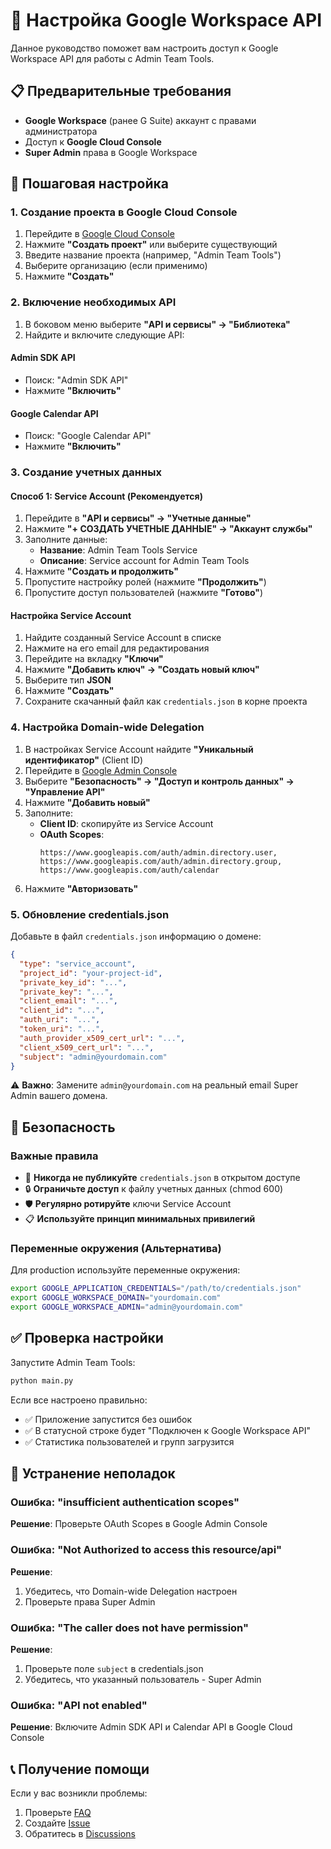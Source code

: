 # 🔧 Настройка Google Workspace API

Данное руководство поможет вам настроить доступ к Google Workspace API для работы с Admin Team Tools.

## 📋 Предварительные требования

- **Google Workspace** (ранее G Suite) аккаунт с правами администратора
- Доступ к **Google Cloud Console**
- **Super Admin** права в Google Workspace

## 🚀 Пошаговая настройка

### 1. Создание проекта в Google Cloud Console

1. Перейдите в [Google Cloud Console](https://console.cloud.google.com/)
2. Нажмите **"Создать проект"** или выберите существующий
3. Введите название проекта (например, "Admin Team Tools")
4. Выберите организацию (если применимо)
5. Нажмите **"Создать"**

### 2. Включение необходимых API

1. В боковом меню выберите **"API и сервисы" → "Библиотека"**
2. Найдите и включите следующие API:

#### Admin SDK API
- Поиск: "Admin SDK API"
- Нажмите **"Включить"**

#### Google Calendar API
- Поиск: "Google Calendar API" 
- Нажмите **"Включить"**

### 3. Создание учетных данных

#### Способ 1: Service Account (Рекомендуется)

1. Перейдите в **"API и сервисы" → "Учетные данные"**
2. Нажмите **"+ СОЗДАТЬ УЧЕТНЫЕ ДАННЫЕ" → "Аккаунт службы"**
3. Заполните данные:
   - **Название**: Admin Team Tools Service
   - **Описание**: Service account for Admin Team Tools
4. Нажмите **"Создать и продолжить"**
5. Пропустите настройку ролей (нажмите **"Продолжить"**)
6. Пропустите доступ пользователей (нажмите **"Готово"**)

#### Настройка Service Account

1. Найдите созданный Service Account в списке
2. Нажмите на его email для редактирования
3. Перейдите на вкладку **"Ключи"**
4. Нажмите **"Добавить ключ" → "Создать новый ключ"**
5. Выберите тип **JSON**
6. Нажмите **"Создать"**
7. Сохраните скачанный файл как `credentials.json` в корне проекта

### 4. Настройка Domain-wide Delegation

1. В настройках Service Account найдите **"Уникальный идентификатор"** (Client ID)
2. Перейдите в [Google Admin Console](https://admin.google.com/)
3. Выберите **"Безопасность" → "Доступ и контроль данных" → "Управление API"**
4. Нажмите **"Добавить новый"**
5. Заполните:
   - **Client ID**: скопируйте из Service Account
   - **OAuth Scopes**: 
     ```
     https://www.googleapis.com/auth/admin.directory.user,
     https://www.googleapis.com/auth/admin.directory.group,
     https://www.googleapis.com/auth/calendar
     ```
6. Нажмите **"Авторизовать"**

### 5. Обновление credentials.json

Добавьте в файл `credentials.json` информацию о домене:

```json
{
  "type": "service_account",
  "project_id": "your-project-id",
  "private_key_id": "...",
  "private_key": "...",
  "client_email": "...",
  "client_id": "...",
  "auth_uri": "...",
  "token_uri": "...",
  "auth_provider_x509_cert_url": "...",
  "client_x509_cert_url": "...",
  "subject": "admin@yourdomain.com"
}
```

⚠️ **Важно**: Замените `admin@yourdomain.com` на реальный email Super Admin вашего домена.

## 🔐 Безопасность

### Важные правила

- 🚨 **Никогда не публикуйте** `credentials.json` в открытом доступе
- 🔒 **Ограничьте доступ** к файлу учетных данных (chmod 600)
- 🛡️ **Регулярно ротируйте** ключи Service Account
- 📋 **Используйте принцип минимальных привилегий**

### Переменные окружения (Альтернатива)

Для production используйте переменные окружения:

```bash
export GOOGLE_APPLICATION_CREDENTIALS="/path/to/credentials.json"
export GOOGLE_WORKSPACE_DOMAIN="yourdomain.com"
export GOOGLE_WORKSPACE_ADMIN="admin@yourdomain.com"
```

## ✅ Проверка настройки

Запустите Admin Team Tools:

```bash
python main.py
```

Если все настроено правильно:
- ✅ Приложение запустится без ошибок
- ✅ В статусной строке будет "Подключен к Google Workspace API"
- ✅ Статистика пользователей и групп загрузится

## 🐛 Устранение неполадок

### Ошибка: "insufficient authentication scopes"

**Решение**: Проверьте OAuth Scopes в Google Admin Console

### Ошибка: "Not Authorized to access this resource/api"

**Решение**: 
1. Убедитесь, что Domain-wide Delegation настроен
2. Проверьте права Super Admin

### Ошибка: "The caller does not have permission"

**Решение**: 
1. Проверьте поле `subject` в credentials.json
2. Убедитесь, что указанный пользователь - Super Admin

### Ошибка: "API not enabled"

**Решение**: Включите Admin SDK API и Calendar API в Google Cloud Console

## 📞 Получение помощи

Если у вас возникли проблемы:

1. Проверьте [FAQ](FAQ.md)
2. Создайте [Issue](https://github.com/yourusername/admin-team-tools/issues)
3. Обратитесь в [Discussions](https://github.com/yourusername/admin-team-tools/discussions)

